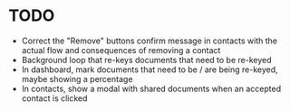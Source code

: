 TODO
====

* Correct the "Remove" buttons confirm message in contacts with the actual flow and consequences of removing a contact
* Background loop that re-keys documents that need to be re-keyed
* In dashboard, mark documents that need to be / are being re-keyed, maybe showing a percentage
* In contacts, show a modal with shared documents when an accepted contact is clicked